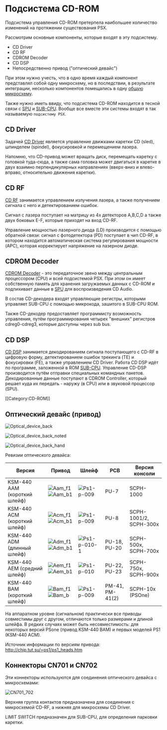 # Подсистема CD-ROM

Подсистема управления CD-ROM претерпела наибольшее количество изменений на протяжении существования PSX.

Рассмотрим основные компоненты, которые входят в эту подсистему.

- CD Driver
- CD RF 
- CDROM Decoder
- CD DSP
- Непосредственно привод ("оптический девайс")

При этом нужно учесть, что в одно время каждый компонент представлял собой одну микросхему, но в последствии, в результате интеграции, несколько компонентов помещались в одну [общую микросхему](subic.md).

Также нужно иметь ввиду, что подсистема CD-ROM находится в тесной связи с [SPU](spu.md) и [SUB-CPU](subcpu.md). Вообще все вместе эти системы входят в так называемую `подсистему PSX`.

## CD Driver

Задачей [CD Driver](cddriver.md) является управление движками каретки CD (sled), шпинделем (spindel), фокусировкой и перемещением лазера.

Напомню, что CD-привод может вращать диск, перемещать каретку с головкой туда-сюда, а также сама головка может двигаться в каретке в двух взаимно перпендикулярных направлениях (вверх-вниз и влево-вправо, относительно движения каретки).

## CD RF

[CD RF](cdrf.md) занимается управлением излучения лазера, а также получением сигнала с него и детектированием ошибок.

Сигнал с лазера поступает на матрицу из 4х детекторов A,B,C,D а также двух боковых E-F, которые приходят на вход CD-RF.

Управление мощностью лазерного диода (LD) производится с помощью обратной связи: сигнал с фотодетектора (PD) поступает в чип CD-RF, в котором находится автоматическая система регулирования мощности (APC), которая корректирует напряжение на лазерном диоде.

## CDROM Decoder

[CDROM Decoder](cddec.md) - это передаточное звено между центральным процессором (CPU) и всей подсистемой PSX. При этом он имеет собственную память для хранения загружаемых данных с CD-ROM и подпихивает данные в [SPU](spu.md) для воспроизведения CD Audio.

В состав CD-декодера входят управляющие регистры, которыми управляет SUB-CPU с помощью микрокода, зашитого в SUB-CPU ROM.

Также CD-декодер предоставляет программисту возможность управления, путём программирования четырех "внешних" регистров cdreg0-cdreg3, которые доступны через sub bus.

## CD DSP

[CD DSP](cddsp.md) занимается декодированием сигнала поступающего с CD-RF в цифровую форму, детектированием ошибок трекинга (TE) и фокусировки (FE), а также управлением CD Driver. Работа CD DSP идёт по программе, заложенной в ROM [SUB-CPU](subcpu.md). Управление CD-DSP производится путём отправки специальных командных пакетов.
Декодированные данные поступают в CDROM Controller, который решает куда их передать - наружу (в CPU) или в звуковой процессор (SPU).

[[Category:CD-ROM]]

## Оптический девайс (привод)

![Optical_device_back](/wiki/imgstore/Optical_device_back.jpg)

![Optical_device_back_noted](/wiki/imgstore/Optical_device_back_noted.jpg)

![Optical_device_back_hand](/wiki/imgstore/Optical_device_back_hand.jpg)

Ревизии оптического девайса:

|Версия|Привод|Шлейф|PCB|Версия консоли|
|---|---|---|---|---|
|KSM-440 AAM (короткий шлейф)|![Aam_f1](/wiki/imgstore/Aam_f1.jpg) ![Aam_b1](/wiki/imgstore/Aam_b1.jpg)|![Ps1-p-009](/wiki/imgstore/Ps1-p-009.jpg)|PU-7|SCPH-1000|
|KSM-440 ACM (короткий шлейф)|![Acm_f1](/wiki/imgstore/Acm_f1.jpg) ![Acm_b1](/wiki/imgstore/Acm_b1.jpg)|![Ps1-p-009](/wiki/imgstore/Ps1-p-009.jpg)|PU-8|SCPH-1001/2, SCPH-300x|
|KSM-440 ADM (длинный шлейф)|![Adm_f1](/wiki/imgstore/Adm_f1.jpg) ![Adm_b1](/wiki/imgstore/Adm_b1.jpg)|![Ps1-p-010-1](/wiki/imgstore/Ps1-p-010-1.jpg)|PU-18, PU-20|SCPH-500x, SCPH-700x|
|KSM-440 AEM (средний шлейф)|![Aem_f1](/wiki/imgstore/Aem_f1.jpg) ![Aem_b1](/wiki/imgstore/Aem_b1.jpg)|![Ps1-p-010](/wiki/imgstore/Ps1-p-010.jpg)|PU-22, PU-23|SCPH-750x, SCPH-900x|
|KSM-440 BAM (короткий шлейф)|![Bam_f1](/wiki/imgstore/Bam_f1.jpg) ![Bam_b](/wiki/imgstore/Bam_b.jpg)|![Ps1-p-009](/wiki/imgstore/Ps1-p-009.jpg)|PM-41, PM-41(2)|SCPH-10x (PSOne)|

На аппаратном уровне (сигнальном) практически все приводы совместимы друг с другом, отличаются только размерами и длиной шлейфа. В редких случаях может быть несовместимость: для некоторых версий PSone (привод KSM-440 BAM) и первых моделей PS1 (KSM-440 AСM).

Источник информации по версиям привода: http://chip.tut.su/=ps1/ps1_heads.htm

## Коннекторы CN701 и CN702

Эти коннекторы используются для соединения оптического девайса с микросхемами:

![CN701_702](/wiki/imgstore/CN701_702.jpg)

Верхняя группа контактов предназначена для соединения с микросхемой CD-RF, а нижняя для микросхемы CD Driver.

LIMIT SWITCH предназначен для SUB-CPU, для определения парковки каретки.
